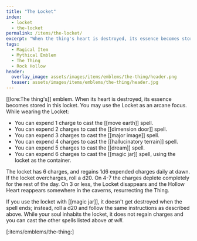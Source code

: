 ```yaml
---
title: "The Locket"
index:
  - locket
  - the-locket
permalink: /items/the-locket/
excerpt: "When the thing's heart is destroyed, its essence becomes stored in this locket."
tags:
  - Magical Item
  - Mythical Emblem
  - The Thing
  - Rock Hollow
header:
  overlay_image: assets/images/items/emblems/the-thing/header.png
  teaser: assets/images/items/emblems/the-thing/header.jpg
---
```


[[lore:The thing's]] emblem. When its heart is destroyed, its essence becomes stored in this locket. You may use the Locket as an arcane focus. While wearing the Locket:

- You can expend 1 charge to cast the [[move earth]] spell.
- You can expend 2 charges to cast the [[dimension door]] spell.
- You can expend 3 charges to cast the [[major image]] spell.
- You can expend 4 charges to cast the [[hallucinatory terrain]] spell.
- You can expend 5 charges to cast the [[dream]] spell.
- You can expend 6 charges to cast the [[magic jar]] spell, using the locket as the container.

The locket has 6 charges, and regains 1d6 expended charges daily at dawn. If the locket overcharges, roll a d20. On 4-7 the charges deplete completely for the rest of the day. On 3 or less, the Locket disappears and the Hollow Heart reappears somewhere in the caverns, resurrecting the Thing.

If you use the locket with [[magic jar]], it doesn't get destroyed when the spell ends; instead, roll a d20 and follow the same instructions as described above. While your soul inhabits the locket, it does not regain charges and you can cast the other spells listed above *at will*.

[:items/emblems/the-thing:]

